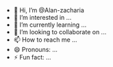   <h1 align="center">
          <img src="https://readme-typing-svg.herokuapp.com/?
            font=Righteous&size=35&center=true&vCenter=true&width=500&height=70&duration=4000lines=Hi+There!+s;+I'm+Alan+Zacharia!;" alt="" />
        </h1>


- 👋 Hi, I’m @Alan-zacharia
- 👀 I’m interested in ...
- 🌱 I’m currently learning ...
- 💞️ I’m looking to collaborate on ...
- 📫 How to reach me ...
- 😄 Pronouns: ...
- ⚡ Fun fact: ...

<!---
Alan-zacharia/Alan-zacharia is a ✨ special ✨ repository because its `README.md` (this file) appears on your GitHub profile.
You can click the Preview link to take a look at your changes.
--->
